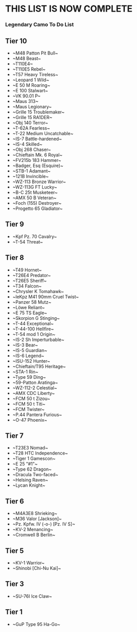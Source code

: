 # **THIS LIST IS NOW COMPLETE**

### Legendary Camo To Do List


**__Tier 10__**
---
- ~M48 Patton Pit Bull~
- ~M48 Beast~
- ~T110E4~
- ~T110E5 Rebel~
- ~T57 Heavy Tireless~
- ~Leopard 1 Wild~
- ~E 50 M Roaring~
- ~E 100 Stalwart~
- ~VK 90.01 P~
- ~Maus 313~
- ~Maus Legionary~
- ~Grille 15 Troublemaker~
- ~Grille 15 RA1DER~
- ~Obj 140 Terror~
- ~T-62A Fearless~
- ~T-22 Medium Uncatchable~
- ~IS-7 Battle-hardened~
- ~IS-4 Skilled~
- ~Obj 268 Chaser~
- ~Chieftain Mk. 6 Royal~
- ~FV215b 183 Hammer~
- ~Badger, Esq (Esquire)~
- ~STB-1 Adamant~
- ~121B Invincible~
- ~WZ-113 Bronze Warrior~
- ~WZ-113G FT Lucky~
- ~B-C 25t Musketeer~
- ~AMX 50 B Veteran~
- ~Foch (155) Destroyer~
- ~Progetto 65 Gladiator~

**__Tier 9__**
---
- ~Kpf Pz. 70 Cavalry~
- ~T-54 Threat~

**__Tier 8__**
---
- ~T49 Hornet~
- ~T26E4 Predator~
- ~T26E5 Sheriff~
- ~T34 Falcon~
- ~Chrysler K Tomahawk~
- ~leKpz M41 90mm Cruel Twist~
- ~Panzer 58 Mutz~
- ~Löwe Reliant~
- ~E 75 TS Eagle~
- ~Skorpion G Stinging~
- ~T-44 Exceptional~
- ~T-44-100 Hellfire~
- ~T-54 mod 1 Origin~
- ~IS-2 Sh Imperturbable~
- ~IS-3 Bear~
- ~IS-5 Guardian~
- ~IS-6 Legend~
- ~ISU-152 Hunter~
- ~Chieftain/T95 Heritage~
- ~STA-1 Rin~
- ~Type 59 Ding~
- ~59-Patton Aratinga~
- ~WZ-112-2 Celestial~
- ~AMX CDC Liberty~
- ~FCM 50 t Zizou~
- ~FCM 50 t Titi~
- ~FCM Twister~
- ~P.44 Pantera Furious~
- ~O-47 Phoenix~

**__Tier 7__**
---
- ~T23E3 Nomad~
- ~T28 HTC Independence~
- ~Tiger 1 Gamescon~
- ~E 25 "#1"~
- ~Type 62 Dragon~
- ~Dracula Two-faced~
- ~Helsing Raven~
- ~Lycan Knight~

**__Tier 6__**
---
- ~M4A3E8 Shrieking~
- ~M36 Valor [Jackson]~
- ~Pz. Kpfw. IV (-o-) [Pz. IV S]~
- ~KV-2 Menancing~
- ~Cromwell B Berlin~

**__Tier 5__**
---
- ~KV-1 Warrior~
- ~Shinobi [Chi-Nu Kai]~

**__Tier 3__**
---
- ~SU-76I Ice Claw~

**__Tier 1__**
---
- ~GuP Type 95 Ha-Go~
